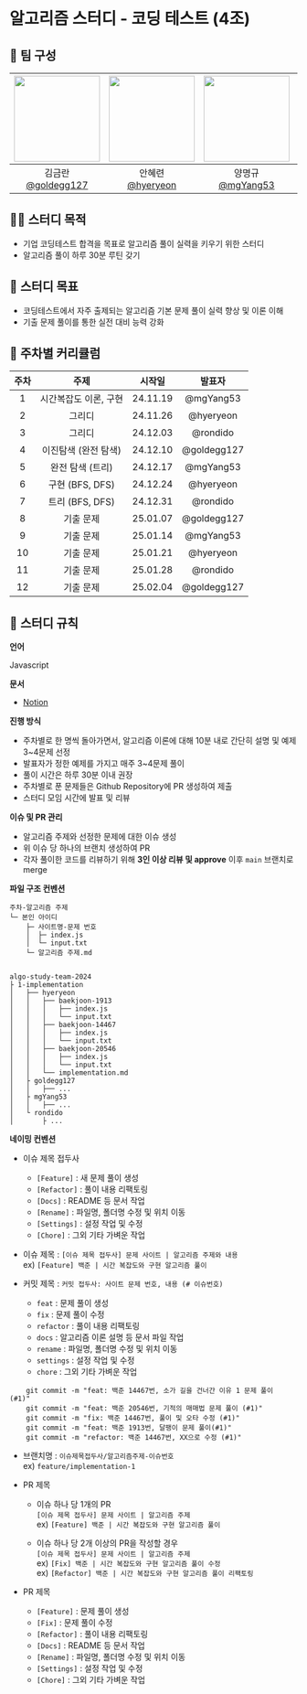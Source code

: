 # 알고리즘 스터디 - 코딩 테스트 (4조)

## 🎏 팀 구성

| <img src="https://avatars.githubusercontent.com/u/31915107?v=4" width="150" height="150"> | <img src="https://avatars.githubusercontent.com/u/100520490?v=4" width="150" height="150"> | <img src="https://avatars.githubusercontent.com/u/50770004?v=4" width="150" height="150"> | <img src="https://avatars.githubusercontent.com/u/55516901?v=4" width="150" height="150"> |
| :---------------------------------------------------------------------------------------: | :----------------------------------------------------------------------------------------: | :---------------------------------------------------------------------------------------: | :---------------------------------------------------------------------------------------: |
|                 김금란<br />[@goldegg127](https://github.com/goldegg127)                  |                  안혜련<br />[@hyeryeon](https://github.com/anhyeryeon2)                   |                   양명규<br />[@mgYang53](https://github.com/mgYang53)                    |                    박진현<br />[@rondido](https://github.com/rondido)                     |

## 🚣🏻 스터디 목적

- 기업 코딩테스트 합격을 목표로 알고리즘 풀이 실력을 키우기 위한 스터디
- 알고리즘 풀이 하루 30분 루틴 갖기

## 🔖 스터디 목표

- 코딩테스트에서 자주 출제되는 알고리즘 기본 문제 풀이 실력 향상 및 이론 이해
- 기출 문제 풀이를 통한 실전 대비 능력 강화

## 📑 주차별 커리큘럼

| 주차 |         주제          |  시작일  |   발표자    |
| :--: | :-------------------: | :------: | :---------: |
|  1   | 시간복잡도 이론, 구현 | 24.11.19 |  @mgYang53  |
|  2   |        그리디         | 24.11.26 |  @hyeryeon  |
|  3   |        그리디         | 24.12.03 |  @rondido   |
|  4   | 이진탐색 (완전 탐색)  | 24.12.10 | @goldegg127 |
|  5   |   완전 탐색 (트리)    | 24.12.17 |  @mgYang53  |
|  6   |    구현 (BFS, DFS)    | 24.12.24 |  @hyeryeon  |
|  7   |    트리 (BFS, DFS)    | 24.12.31 |  @rondido   |
|  8   |       기출 문제       | 25.01.07 | @goldegg127 |
|  9   |       기출 문제       | 25.01.14 |  @mgYang53  |
|  10  |       기출 문제       | 25.01.21 |  @hyeryeon  |
|  11  |       기출 문제       | 25.01.28 |  @rondido   |
|  12  |       기출 문제       | 25.02.04 | @goldegg127 |

## 📏 스터디 규칙

**언어**

Javascript

**문서**

- [Notion](https://www.notion.so/4-8086d723bd68463790b8ad32bc6e51c3?pvs=4)

**진행 방식**

- 주차별로 한 명씩 돌아가면서, 알고리즘 이론에 대해 10분 내로 간단히 설명 및 예제 3~4문제 선정
- 발표자가 정한 예제를 가지고 매주 3~4문제 풀이
- 풀이 시간은 하루 30분 이내 권장
- 주차별로 푼 문제들은 Github Repository에 PR 생성하여 제출
- 스터디 모임 시간에 발표 및 리뷰

**이슈 및 PR 관리**

- 알고리즘 주제와 선정한 문제에 대한 이슈 생성
- 위 이슈 당 하나의 브랜치 생성하여 PR
- 각자 풀이한 코드를 리뷰하기 위해 **3인 이상 리뷰 및 approve** 이후 `main` 브랜치로 merge

**파일 구조 컨벤션**

```
주차-알고리즘 주제
└─ 본인 아이디
    ├─ 사이트명-문제 번호
    │  ├─ index.js
    │  └─ input.txt
    └─ 알고리즘 주제.md


algo-study-team-2024
├ 1-implementation
│   ├── hyeryeon
│   │   ├── baekjoon-1913
│   │   │   ├── index.js
│   │   │   └── input.txt
│   │   ├── baekjoon-14467
│   │   │   ├── index.js
│   │   │   └── input.txt
│   │   ├── baekjoon-20546
│   │   │   ├── index.js
│   │   │   └── input.txt
│   │   └── implementation.md
│   ├ goldegg127
│   │   ├── ...
│   ├ mgYang53
│   │   ├── ...
│   └ rondido
│       ├ ...

```

**네이밍 컨벤션**

- 이슈 제목 접두사

  - `[Feature]` : 새 문제 풀이 생성
  - `[Refactor]` : 풀이 내용 리팩토링
  - `[Docs]` : README 등 문서 작업
  - `[Rename]` : 파일명, 폴더명 수정 및 위치 이동
  - `[Settings]` : 설정 작업 및 수정
  - `[Chore]` : 그외 기타 가벼운 작업

- 이슈 제목 : `[이슈 제목 접두사] 문제 사이트 | 알고리즘 주제와 내용`<br />
  ex) `[Feature] 백준 | 시간 복잡도와 구현 알고리즘 풀이`

- 커밋 제목 : `커밋 접두사: 사이트 문제 번호, 내용 (# 이슈번호)`
  - `feat` : 문제 풀이 생성
  - `fix` : 문제 풀이 수정
  - `refactor` : 풀이 내용 리팩토링
  - `docs` : 알고리즘 이론 설명 등 문서 파일 작업
  - `rename` : 파일명, 폴더명 수정 및 위치 이동
  - `settings` : 설정 작업 및 수정
  - `chore` : 그외 기타 가벼운 작업

```
    git commit -m "feat: 백준 14467번, 소가 길을 건너간 이유 1 문제 풀이 (#1)"
    git commit -m "feat: 백준 20546번, 기적의 매매법 문제 풀이 (#1)"
    git commit -m "fix: 백준 14467번, 풀이 및 오타 수정 (#1)"
    git commit -m "feat: 백준 1913번, 달팽이 문제 풀이(#1)"
    git commit -m "refactor: 백준 14467번, XX으로 수정 (#1)"
```

- 브랜치명 : `이슈제목접두사/알고리즘주제-이슈번호` <br />
  ex) `feature/implementation-1`

- PR 제목

  - 이슈 하나 당 1개의 PR<br />
    `[이슈 제목 접두사] 문제 사이트 | 알고리즘 주제` <br />
    ex) `[Feature] 백준 | 시간 복잡도와 구현 알고리즘 풀이`

  - 이슈 하나 당 2개 이상의 PR을 작성할 경우<br />
    `[이슈 제목 접두사] 문제 사이트 | 알고리즘 주제`<br />
    ex) `[Fix] 백준 | 시간 복잡도와 구현 알고리즘 풀이 수정`<br />
    ex) `[Refactor] 백준 | 시간 복잡도와 구현 알고리즘 풀이 리팩토링`

- PR 제목
  - `[Feature]` : 문제 풀이 생성
  - `[Fix]` : 문제 풀이 수정
  - `[Refactor]` : 풀이 내용 리팩토링
  - `[Docs]` : README 등 문서 작업
  - `[Rename]` : 파일명, 폴더명 수정 및 위치 이동
  - `[Settings]` : 설정 작업 및 수정
  - `[Chore]` : 그외 기타 가벼운 작업
